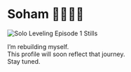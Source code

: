 # Soham 👨🏻‍💻🧬
![Solo Leveling Episode 1 Stills](https://github.com/user-attachments/assets/ec8facec-d1b3-41e5-ae84-1518784f0ca6)

I’m rebuilding myself.  
This profile will soon reflect that journey.  
Stay tuned.
